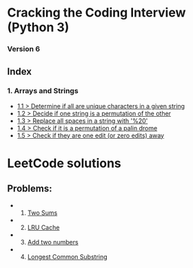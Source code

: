 # Cracking the Coding Interview (Python 3)

### Version 6

## Index

### 1. Arrays and Strings 

  - [1.1 > Determine if all are unique characters in a given string](https://github.com/sachin-rajput/ctci-v6-solutions/blob/master/ch1_Arrays_Strings/q1.1.py)
  - [1.2 > Decide if one string is a permutation of the other](https://github.com/sachin-rajput/ctci-v6-solutions/blob/master/ch1_Arrays_Strings/q1.2.py)
  - [1.3 > Replace all spaces in a string with '%20'](https://github.com/sachin-rajput/ctci-v6-solutions/blob/master/ch1_Arrays_Strings/q1.3.py)
  - [1.4 > Check if it is a permutation of a palin­ drome](https://github.com/sachin-rajput/ctci-v6-solutions/blob/master/ch1_Arrays_Strings/q1.4.py)
  - [1.5 > Check if they are one edit (or zero edits) away](https://github.com/sachin-rajput/ctci-v6-solutions/blob/master/ch1_Arrays_Strings/q1.5.py)


# LeetCode solutions

## Problems:

  - 1. [Two Sums](https://github.com/sachin-rajput/ctci-v6-solutions/blob/master/leetcode/twosum.py)
  - 2. [LRU Cache](https://github.com/sachin-rajput/ctci-v6-solutions/blob/master/leetcode/lrucache.py)
  - 3. [Add two numbers](https://github.com/sachin-rajput/ctci-v6-solutions/blob/master/leetcode/add2numbers.py)
  - 4. [Longest Common Substring](https://github.com/sachin-rajput/ctci-v6-solutions/blob/master/leetcode/lcsubstring.py)